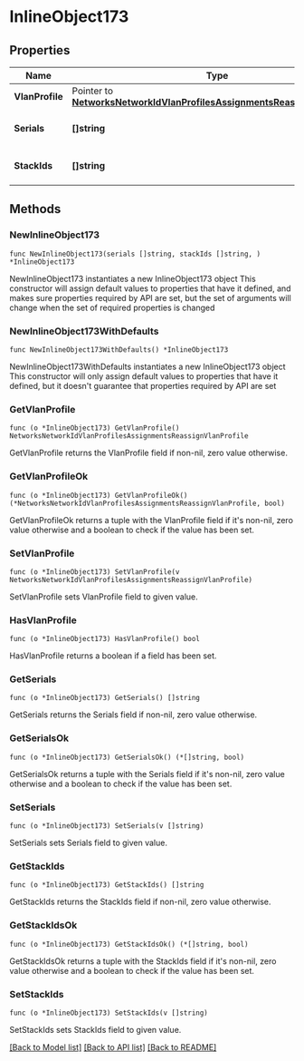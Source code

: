 # InlineObject173

## Properties

Name | Type | Description | Notes
------------ | ------------- | ------------- | -------------
**VlanProfile** | Pointer to [**NetworksNetworkIdVlanProfilesAssignmentsReassignVlanProfile**](NetworksNetworkIdVlanProfilesAssignmentsReassignVlanProfile.md) |  | [optional] 
**Serials** | **[]string** | Array of Device Serials | 
**StackIds** | **[]string** | Array of Switch Stack IDs | 

## Methods

### NewInlineObject173

`func NewInlineObject173(serials []string, stackIds []string, ) *InlineObject173`

NewInlineObject173 instantiates a new InlineObject173 object
This constructor will assign default values to properties that have it defined,
and makes sure properties required by API are set, but the set of arguments
will change when the set of required properties is changed

### NewInlineObject173WithDefaults

`func NewInlineObject173WithDefaults() *InlineObject173`

NewInlineObject173WithDefaults instantiates a new InlineObject173 object
This constructor will only assign default values to properties that have it defined,
but it doesn't guarantee that properties required by API are set

### GetVlanProfile

`func (o *InlineObject173) GetVlanProfile() NetworksNetworkIdVlanProfilesAssignmentsReassignVlanProfile`

GetVlanProfile returns the VlanProfile field if non-nil, zero value otherwise.

### GetVlanProfileOk

`func (o *InlineObject173) GetVlanProfileOk() (*NetworksNetworkIdVlanProfilesAssignmentsReassignVlanProfile, bool)`

GetVlanProfileOk returns a tuple with the VlanProfile field if it's non-nil, zero value otherwise
and a boolean to check if the value has been set.

### SetVlanProfile

`func (o *InlineObject173) SetVlanProfile(v NetworksNetworkIdVlanProfilesAssignmentsReassignVlanProfile)`

SetVlanProfile sets VlanProfile field to given value.

### HasVlanProfile

`func (o *InlineObject173) HasVlanProfile() bool`

HasVlanProfile returns a boolean if a field has been set.

### GetSerials

`func (o *InlineObject173) GetSerials() []string`

GetSerials returns the Serials field if non-nil, zero value otherwise.

### GetSerialsOk

`func (o *InlineObject173) GetSerialsOk() (*[]string, bool)`

GetSerialsOk returns a tuple with the Serials field if it's non-nil, zero value otherwise
and a boolean to check if the value has been set.

### SetSerials

`func (o *InlineObject173) SetSerials(v []string)`

SetSerials sets Serials field to given value.


### GetStackIds

`func (o *InlineObject173) GetStackIds() []string`

GetStackIds returns the StackIds field if non-nil, zero value otherwise.

### GetStackIdsOk

`func (o *InlineObject173) GetStackIdsOk() (*[]string, bool)`

GetStackIdsOk returns a tuple with the StackIds field if it's non-nil, zero value otherwise
and a boolean to check if the value has been set.

### SetStackIds

`func (o *InlineObject173) SetStackIds(v []string)`

SetStackIds sets StackIds field to given value.



[[Back to Model list]](../README.md#documentation-for-models) [[Back to API list]](../README.md#documentation-for-api-endpoints) [[Back to README]](../README.md)



